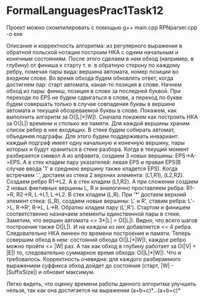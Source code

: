 # FormalLanguagesPrac1Task12
Проект можно скомпилировать с помощью g++ main.cpp RPNparser.cpp -o exe

Описание и корректность алгоритма: из регулярного выражения в обратной польской нотации построим НКА с одним начальным и конечным состояниям. После этого сделаем в нем обход (например, в глубину) от финиша к старту т. е. в обратную сторону по каждому ребру, помечая пары вида: вершина автомата, номер позиции во входном слове. Во время обхода будем обновлять ответ, когда достигнем пар: старт автомата, какая-то позиция в слове. Начнем обход из пары: финиш, позиция в слове за последней буквой. При переходе по EPS не будем сдвигаться в слове, а переход по букве будем совершать только в случае совпадения буквы в вершине автомата и текущей обозреваемой буквы в слове. Покажем, как выполнить алгоритм за O(|L|\*|W|). Сначала покажем как построить НКА за O(|L|) времени и столько же памяти. Для каждой вершины храним список ребер в нее входящих. В стеке будем собирать автомат, объединяя подграфы. Для этого будем поддерживать инвариант: каждый подграф имеет одну начальную и конечную вершину, пары которых и будут храниться в стеке разбора. Когда в текущий момент разбирается символ A из алфавита, создаем 3 новых вершины: EPS->A->EPS. А в стек кладем пару указателей: левая EPS и правая EPS(В случае ввода '1' в среднюю вершину также кладется EPS). Когда встречаем '.', достаем из стека 2 верхних элемента: (L1,R1), (L2,R2). Создаем ребро R1->L2. А в стек кладем (L1,R2). А при сложении создаем 2 новых фиктивных вершины L, R и аналогично проставляем ребра: R1->R, R2->R, L->L1, L->L2. В стек кладем (L,R). При '\*' достаем верхний элемент стека: (L,R), создаем новые вершины: L' и R', ставим ребра: L'->L, R->R', R->L, L->R. Обратно кладем пару (L',R'). Стартом и финишем соответственно назначаем элементы единственной пары в стеке. Заметим, что вершин автомата <= 3\*|L| = O(|L|). Видно, что всего шагов построения также O(|L|). И на каждом из них добавляется <= 4 ребра. Следовательно НКА линеен по времени построения и памяти. Теперь совершим обход в нем: состояний обхода O(|L|\*|W|), каждое ребро можно пройти <= |W| раз. А так как обход в глубину работает за O(|V| + |E|) то, следовательно суммарное время обхода: O(|L|\*|W|). Что и требовалось. Корректность очевидна: для каждого разбираемого выражением суффикса обход дойдет до состояния (старт, |W| - |SuffixSize|) и обновит максимум.

Легко видеть, что оценку времени работы данного алгоритма улучшить нельзя, так как она достигается на выражении (a+b+c)\*...(a+b+c)\*
